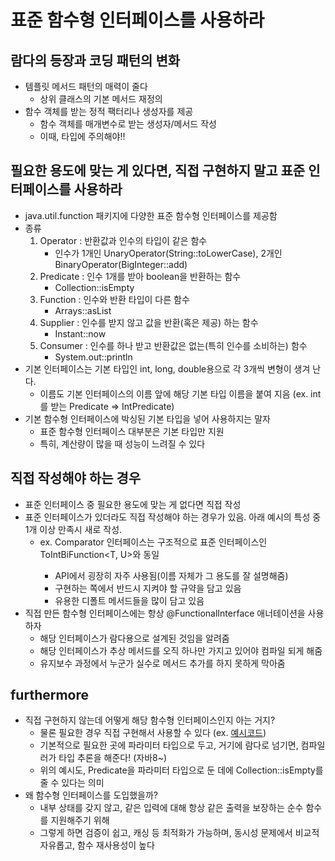 # 표준 함수형 인터페이스를 사용하라

## 람다의 등장과 코딩 패턴의 변화
- 템플릿 메서드 패턴의 매력이 줄다
    * 상위 클래스의 기본 메서드 재정의
- 함수 객체를 받는 정적 팩터리나 생성자를 제공
    * 함수 객체를 매개변수로 받는 생성자/메서드 작성
    * 이때, 타입에 주의해야!!


## 필요한 용도에 맞는 게 있다면, 직접 구현하지 말고 표준 인터페이스를 사용하라
- java.util.function 패키지에 다양한 표준 함수형 인터페이스를 제공함
- 종류
    1. Operator : 반환값과 인수의 타입이 같은 함수
        * 인수가 1개인 UnaryOperator(String::toLowerCase), 2개인 BinaryOperator(BigInteger::add)
    2. Predicate : 인수 1개를 받아 boolean을 반환하는 함수
        * Collection::isEmpty
    3. Function : 인수와 반환 타입이 다른 함수
        * Arrays::asList
    4. Supplier : 인수를 받지 않고 값을 반환(혹은 제공) 하는 함수
        * Instant::now
    5. Consumer : 인수를 하나 받고 반환값은 없는(특히 인수를 소비하는) 함수
        * System.out::println
- 기본 인터페이스는 기본 타입인 int, long, double용으로 각 3개씩 변형이 생겨 난다.
    * 이름도 기본 인터페이스의 이름 앞에 해당 기본 타입 이름을 붙여 지음 (ex. int를 받는 Predicate ⇒ IntPredicate)
- 기본 함수형 인터페이스에 박싱된 기본 타입을 넣어 사용하지는 말자
    * 표준 함수형 인터페이스 대부분은 기본 타입만 지원
    * 특히, 계산량이 많을 때 성능이 느려질 수 있다


## 직접 작성해야 하는 경우
- 표준 인터페이스 중 필요한 용도에 맞는 게 없다면 직접 작성
- 표준 인터페이스가 있더라도 직접 작성해야 하는 경우가 있음. 아래 예시의 특성 중 1개 이상 만족시 새로 작성.
    * ex. Comparator<T> 인터페이스는 구조적으로  표준 인터페이스인 ToIntBiFunction<T, U>와 동일
        + API에서 굉장히 자주 사용됨(이름 자체가 그 용도를 잘 설명해줌)
        + 구현하는 쪽에서 반드시 지켜야 할 규약을 담고 있음
        + 유용한 디폴트 메서드들을 많이 담고 있음
- 직접 만든 함수형 인터페이스에는 항상 @FunctionalInterface 애너테이션을 사용하자
    * 해당 인터페이스가 람다용으로 설계된 것임을 알려줌
    * 해당 인터페이스가 추상 메서드를 오직 하나만 가지고 있어야 컴파일 되게 해줌
    * 유지보수 과정에서 누군가 실수로 메서드 추가를 하지 못하게 막아줌


## furthermore
- 직접 구현하지 않는데 어떻게 해당 함수형 인터페이스인지 아는 거지?
    * 물론 필요한 경우 직접 구현해서 사용할 수 있다 (ex. [예시코드](https://colevelup.tistory.com/10))
    * 기본적으로 필요한 곳에 파라미터 타입으로 두고, 거기에 람다로 넘기면, 컴파일러가 타입 추론을 해준다! (자바8~)
    * 위의 예시도, Predicate을 파라미터 타입으로 둔 데에 Collection::isEmpty를 줄 수 있다는 의미
- 왜 함수형 인터페이스를 도입했을까?
    * 내부 상태를 갖지 않고, 같은 입력에 대해 항상 같은 출력을 보장하는 순수 함수를 지원해주기 위해
    * 그렇게 하면 검증이 쉽고, 캐싱 등 최적화가 가능하며, 동시성 문제에서 비교적 자유롭고, 함수 재사용성이 높다